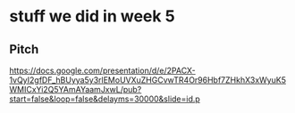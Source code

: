# stuff we did in week 5
## Pitch
https://docs.google.com/presentation/d/e/2PACX-1vQyI2gfDF_hBUyya5y3rlEMoUVXuZHGCvwTR4Or96Hbf7ZHkhX3xWyuK5WMICxYi2Q5YAmAYaamJxwL/pub?start=false&loop=false&delayms=30000&slide=id.p
